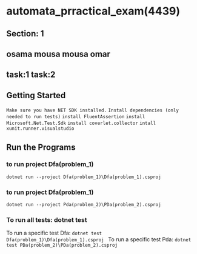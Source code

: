 # automata_prractical_exam(4439)
## Section: 1
## osama mousa mousa omar
## task:1 task:2

## Getting Started
``` Make sure you have NET SDK installed. ```
 ``` Install dependencies (only needed to run tests) ```
 ``` install FluentAssertion ```
``` install Microsoft.Net.Test.Sdk ```
``` install coverlet.collector ```
 ``` intall xunit.runner.visualstudio ```


## Run the Programs
### to run project Dfa(problem_1)
``` dotnet run --project Dfa(problem_1)\Dfa(problem_1).csproj  ```

### to run project Dfa(problem_1)

``` dotnet run --project Pda(problem_2)\PDa(problem_2).csproj ```

### To run all tests: dotnet test
To run a specific test Dfa: ```dotnet test Dfa(problem_1)\Dfa(problem_1).csproj ```
To run a specific test Pda: ``` dotnet test PDa(problem_2)\PDa(problem_2).csproj ```
